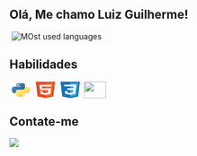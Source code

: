 ## Olá, Me chamo Luiz Guilherme!

<div>
    <a href="https://github.com/LuizGuilhermeSilvaa"></a>
    <img height="150em" src="https://github-readme-stats-sigma-five.vercel.app/api?username=LuizGuilhermeSilvaa&show_icons=true&theme=dark" alt="">
    <img height="150em" src="https://github-readme-stats-sigma-five.vercel.app/api/top-langs/?username=LuizGuilhermeSilvaa&theme=dark&layout=compact" alt="MOst used languages">
</div>
   
## Habilidades
<div>
    <img align="center" alt="" height="30" width="40" src="https://raw.githubusercontent.com/devicons/devicon/master/icons/python/python-original.svg">
    <img align="center" alt="" height="30" width="40" src="https://raw.githubusercontent.com/devicons/devicon/master/icons/html5/html5-original.svg">
    <img align="center" alt="" height="30" width="40" src="https://raw.githubusercontent.com/devicons/devicon/master/icons/css3/css3-original.svg">    
    <img align="center" alt="" height="30" width="40" src="https://cdn.jsdelivr.net/gh/devicons/devicon@latest/icons/php/php-original.svg" />
          
</div>

##

## Contate-me
<div>
    <a href="https://www.linkedin.com/in/luizguilhermesilvaa/"><img src="https://img.shields.io/badge/-LinkedIn-%230077B5?style=for-the-badge&logo=linkedin&logoColor=white" target="_blank"></a>
</div>

